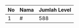 | No | Nama            | Jumlah Level |
|----|-----------------|--------------|
| 1  | #    |    588        |
